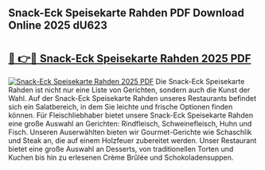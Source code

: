 ## Snack-Eck Speisekarte Rahden PDF Download Online 2025 dU623

# <h2><a href="http://gc9atb.nevu.top/?p=Snack-Eck+Speisekarte+Rahden">🔗 👉🔴 Snack-Eck Speisekarte Rahden 2025 PDF</a></h2>

[![Snack-Eck Speisekarte Rahden 2025 PDF](https://i.imgur.com/dBaPXMq.png)](http://gc9atb.nevu.top/?p=Snack-Eck+Speisekarte+Rahden)
Die Snack-Eck Speisekarte Rahden ist nicht nur eine Liste von Gerichten, sondern auch die Kunst der Wahl. Auf der Snack-Eck Speisekarte Rahden unseres Restaurants befindet sich ein Salatbereich, in dem Sie leichte und frische Optionen finden können. Für Fleischliebhaber bietet unsere Snack-Eck Speisekarte Rahden eine große Auswahl an Gerichten: Rindfleisch, Schweinefleisch, Huhn und Fisch. Unseren Auserwählten bieten wir Gourmet-Gerichte wie Schaschlik und Steak an, die auf einem Holzfeuer zubereitet werden. Unser Restaurant bietet eine große Auswahl an Desserts, von traditionellen Torten und Kuchen bis hin zu erlesenen Crème Brûlée und Schokoladensuppen.
